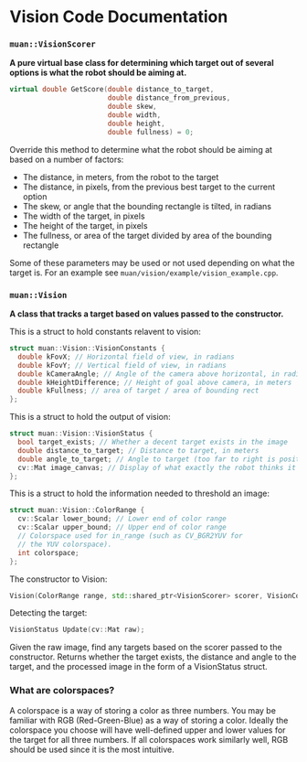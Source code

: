 # Vision Code Documentation

### `muan::VisionScorer`
**A pure virtual base class for determining which target out of several options
is what the robot should be aiming at.**

```c++
virtual double GetScore(double distance_to_target,
                        double distance_from_previous,
                        double skew,
                        double width,
                        double height,
                        double fullness) = 0;
```
Override this method to determine what the robot should be aiming at based on a
number of factors:

* The distance, in meters, from the robot to the target
* The distance, in pixels, from the previous best target to the current option
* The skew, or angle that the bounding rectangle is tilted, in radians
* The width of the target, in pixels
* The height of the target, in pixels
* The fullness, or area of the target divided by area of the bounding rectangle

Some of these parameters may be used or not used depending on what the target is. For
an example see `muan/vision/example/vision_example.cpp`.

### `muan::Vision`
**A class that tracks a target based on values passed to the constructor.**

This is a struct to hold constants relavent to vision:
```c++
struct muan::Vision::VisionConstants {
  double kFovX; // Horizontal field of view, in radians
  double kFovY; // Vertical field of view, in radians
  double kCameraAngle; // Angle of the camera above horizontal, in radians
  double kHeightDifference; // Height of goal above camera, in meters
  double kFullness; // area of target / area of bounding rect
};
```

This is a struct to hold the output of vision:
```c++
struct muan::Vision::VisionStatus {
  bool target_exists; // Whether a decent target exists in the image
  double distance_to_target; // Distance to target, in meters
  double angle_to_target; // Angle to target (too far to right is positive), in radians
  cv::Mat image_canvas; // Display of what exactly the robot thinks it's seeing
};
```

This is a struct to hold the information needed to threshold an image:
```c++
struct muan::Vision::ColorRange {
  cv::Scalar lower_bound; // Lower end of color range 
  cv::Scalar upper_bound; // Upper end of color range
  // Colorspace used for in_range (such as CV_BGR2YUV for
  // the YUV colorspace). 
  int colorspace;
};
```

The constructor to Vision:
```c++
Vision(ColorRange range, std::shared_ptr<VisionScorer> scorer, VisionConstants k);
```

Detecting the target:
```c++
VisionStatus Update(cv::Mat raw);
```
Given the raw image, find any targets based on the scorer passed to the constructor.
Returns whether the target exists, the distance and angle to the target, and the
processed image in the form of a VisionStatus struct.

### What are colorspaces?

A colorspace is a way of storing a color as three numbers. You may be familiar
with RGB (Red-Green-Blue) as a way of storing a color. Ideally the colorspace
you choose will have well-defined upper and lower values for the target for all
three numbers. If all colorspaces work similarly well, RGB should be used since it
is the most intuitive.
